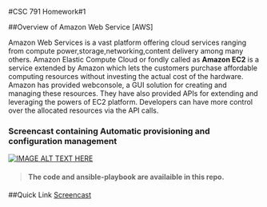 #CSC 791 Homework\#1

##Overview of Amazon Web Service [AWS] 

Amazon Web Services is a vast platform offering cloud services ranging from compute power,storage,networking,content delivery among many others. Amazon Elastic Compute Cloud or fondly called as **Amazon EC2** is a service extended by Amazon which lets the customers purchase affordable computing resources without investing the actual cost of the hardware. Amazon has provided webconsole, a GUI solution for creating and managing these resources. They have also provided APIs for extending and leveraging the powers of EC2 platform. 
Developers can have more control over the allocated resources via the API calls.


### Screencast containing Automatic provisioning and configuration management
[![IMAGE ALT TEXT HERE](http://img.youtube.com/vi/4m_FtVsSZJg/0.jpg)](https://www.youtube.com/watch?v=4m_FtVsSZJg)


>#### The code and ansible-playbook are availaible in this repo.


##Quick Link
[Screencast](https://www.youtube.com/watch?v=4m_FtVsSZJg)

